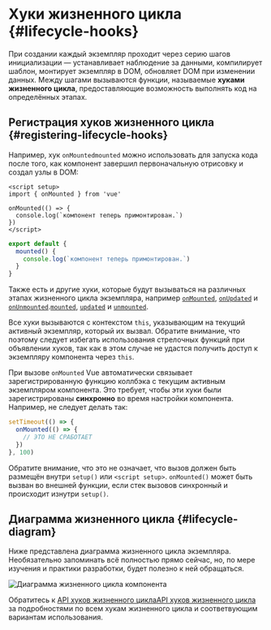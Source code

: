 # Хуки жизненного цикла {#lifecycle-hooks}

При создании каждый экземпляр проходит через серию шагов инициализации — устанавливает наблюдение за данными, компилирует шаблон, монтирует экземпляр в DOM, обновляет DOM при изменении данных. Между шагами вызываются функции, называемые **хуками жизненного цикла**, предоставляющие возможность выполнять код на определённых этапах.

## Регистрация хуков жизненного цикла {#registering-lifecycle-hooks}

Например, хук <span class="composition-api">`onMounted`</span><span class="options-api">`mounted`</span> можно использовать для запуска кода после того, как компонент завершил первоначальную отрисовку и создал узлы в DOM:

<div class="composition-api">

```vue
<script setup>
import { onMounted } from 'vue'

onMounted(() => {
  console.log(`компонент теперь примонтирован.`)
})
</script>
```

</div>
<div class="options-api">

```js
export default {
  mounted() {
    console.log(`компонент теперь примонтирован.`)
  }
}
```

</div>

Также есть и другие хуки, которые будут вызываться на различных этапах жизненного цикла экземпляра, например <span class="composition-api">[`onMounted`](/api/composition-api-lifecycle#onmounted), [`onUpdated`](/api/composition-api-lifecycle#onupdated) и [`onUnmounted`](/api/composition-api-lifecycle#onunmounted).</span><span class="options-api">[`mounted`](/api/options-lifecycle#mounted), [`updated`](/api/options-lifecycle#updated) и [`unmounted`](/api/options-lifecycle#unmounted).</span>

<div class="options-api">

Все хуки вызываются с контекстом `this`, указывающим на текущий активный экземпляр, который их вызвал. Обратите внимание, что поэтому следует избегать использования стрелочных функций при объявлении хуков, так как в этом случае не удастся получить доступ к экземпляру компонента через `this`.

</div>

<div class="composition-api">

При вызове `onMounted` Vue автоматически связывает зарегистрированную функцию коллбэка с текущим активным экземпляром компонента. Это требует, чтобы эти хуки были зарегистрированы **синхронно** во время настройки компонента. Например, не следует делать так:

```js
setTimeout(() => {
  onMounted(() => {
    // ЭТО НЕ СРАБОТАЕТ
  })
}, 100)
```

Обратите внимание, что это не означает, что вызов должен быть размещён внутри `setup()` или `<script setup>`. `onMounted()` может быть вызван во внешней функции, если стек вызовов синхронный и происходит изнутри `setup()`.

</div>

## Диаграмма жизненного цикла {#lifecycle-diagram}

Ниже представлена диаграмма жизненного цикла экземпляра. Необязательно запоминать всё полностью прямо сейчас, но, по мере изучения и практики разработки, будет полезно к ней обращаться.

![Диаграмма жизненного цикла компонента](./images/lifecycle.png)

<!-- https://www.figma.com/file/Xw3UeNMOralY6NV7gSjWdS/Vue-Lifecycle -->

Обратитесь к <span class="composition-api">[API хуков жизненного цикла](/api/composition-api-lifecycle)</span><span class="options-api">[API хуков жизненного цикла](/api/options-lifecycle)</span> за подробностями по всем хукам жизненного цикла и соответвующим вариантам использования.
